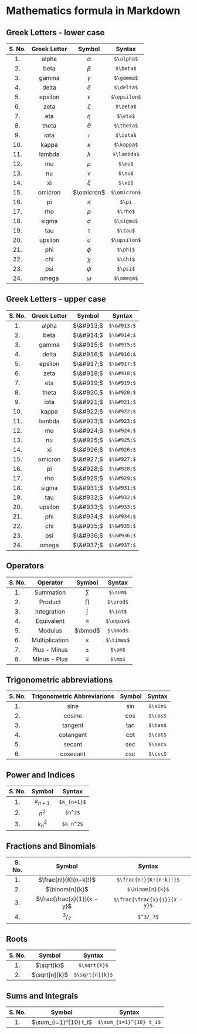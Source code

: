 # Mathematics formula in Markdown

## Greek Letters - lower case
| S. No. | Greek Letter | Symbol |  Syntax  |
| :---: | :---: | :---: | :---: |
| 1.  | alpha | $\alpha$  | `$\alpha$`  |
| 2.  | beta  | $\beta$   | `$\beta$`   |
| 3.  | gamma | $\gamma$  | `$\gamma$`  |
| 4.  | delta | $\delta$  | `$\delta$`  |  
| 5.  | epsilon | $\epsilon$  | `$\epsilon$`  |
| 6.  | zeta  | $\zeta$ | `$\zeta$` |
| 7.  | eta | $\eta$  | `$\eta$`  |
| 8.  | theta | $\theta$  | `$\theta$` |
| 9.  | iota  | $\iota$ | `$\iota$`  |
| 10. | kappa | $\kappa$  | `$\kappa$`  |
| 11. | lambda  | $\lambda$ | `$\lambda$` |
| 12. | mu  | $\mu$ | `$\mu$` |
| 13. | nu  | $\nu$ | `$\nu$` |
| 14. | xi  | $\xi$ | `$\xi$` |
| 15. | omicron | $\omicron$  | `$\omicron$`  |
| 16. | pi  | $\pi$ | `$\pi`  |
| 17. | rho | $\rho$  | `$\rho$`  |
| 18. | sigma | $\sigma$  | `$\sigma$`  |
| 19. | tau | $\tau$  | `$\tau$`  |
| 20. | upsilon | $\upsilon$  | `$\upsilon$`  |
| 21. | phi | $\phi$  | `$\phi$`  |
| 22. | chi | $\chi$  | `$\chi$`  |
| 23. | psi | $\psi$  | `$\psi$`  |
| 24. | omega | $\omega$  | `$\omega$`  |


## Greek Letters - upper case
| S. No. | Greek Letter | Symbol |  Syntax  |
| :---: | :---: | :---: | :---: |
| 1.  | alpha | $\&#913;$  | `$\&#913;$` |
| 2.  | beta | $\&#914;$  | `$\&#914;$` |
| 3.  | gamma | $\&#915;$  | `$\&#915;$` |
| 4.  | delta | $\&#916;$  | `$\&#916;$` |
| 5.  | epsilon | $\&#917;$  | `$\&#917;$` |
| 6.  | zeta | $\&#918;$  | `$\&#918;$` |
| 7.  | eta | $\&#919;$  | `$\&#919;$` |
| 8.  | theta | $\&#920;$  | `$\&#920;$` |
| 9.  | iota | $\&#921;$  | `$\&#921;$` |
| 10.  | kappa | $\&#922;$  | `$\&#922;$` |
| 11.  | lambda | $\&#923;$  | `$\&#923;$` |
| 12.  | mu | $\&#924;$  | `$\&#924;$` |
| 13.  | nu | $\&#925;$  | `$\&#925;$` |
| 14.  | xi | $\&#926;$  | `$\&#926;$` |
| 15.  | omicron | $\&#927;$  | `$\&#927;$` |
| 16.  | pi | $\&#928;$  | `$\&#928;$` |
| 17.  | rho | $\&#929;$  | `$\&#929;$` |
| 18.  | sigma | $\&#931;$  | `$\&#931;$` |
| 19.  | tau | $\&#932;$  | `$\&#932;$` |
| 20.  | upsilon | $\&#933;$  | `$\&#933;$` |
| 21.  | phi | $\&#934;$  | `$\&#934;$` |
| 22.  | chi | $\&#935;$  | `$\&#935;$` |
| 23.  | psi | $\&#936;$  | `$\&#936;$` |
| 24.  | omega | $\&#937;$  | `$\&#937;$` |


## Operators
| S. No. | Operator | Symbol |  Syntax  |
| :---: | :---: | :---: | :---: |
| 1.  | Summation | $\sum$  | `$\sum$`  |
| 2.  | Product | $\prod$ | `$\prod$` | 
| 3.  | Integration | $\int$  | `$\int$`  |
| 4.  | Equivalent  | $\equiv$  | `$\equiv$`  |
| 5.  | Modulus | $\bmod$ | `$\bmod$` |
| 6.  | Multiplication  | $\times$  | `$\times$`  |
| 7.  | Plus - Minus  | $\pm$ | `$\pm$` |
| 8.  | Minus - Plus  | $\mp$ | `$\mp$` |


## Trigonometric abbreviations
| S. No. | Trigonometric Abbreviarions | Symbol |  Syntax  |
| :---: | :---: | :---: | :---: |
| 1.  | sine  | $\sin$  | `$\sin$`  |
| 2.  | cosine | $\cos$  | `$\cos$`  |
| 3.  | tangent | $\tan$  | `$\tan$`  |
| 4.  | cotangent | $\cot$  | `$\cot$`  |
| 5.  | secant  | $\sec$  | `$\sec$`  |
| 6.  | cosecant  | $\csc$  | `$\csc$`  |


## Power and Indices
| S. No. | Symbol  | Syntax  |
| :---: | :---: | :---: |
| 1.  | $k_{n+1}$ | `$k_{n+1}$` |
| 2.  | $n^2$ | `$n^2$` |
| 3.  | $k_n^2$ | `$k_n^2$` |


## Fractions and Binomials
| S. No. | Symbol  | Syntax  |
| :---: | :---: | :---: |
| 1.  | $\frac{n!}{K!(n-k)!}$ | `$\frac{n!}{K!(n-k)!}$`  |
| 2.  | $\binom{n}{k}$  | `$\binom{n}{k}$`  |
| 3.  | $\frac{\frac{x}{1}}{x - y}$ | `$\frac{\frac{x}{1}}{x - y}$` |
| 4.  | $^3/_7$ | `$^3/_7$` |


## Roots
| S. No. | Symbol  | Syntax  |
| :---: | :---: | :---: |
| 1.  | $\sqrt{k}$  | `$\sqrt{k}$`  |
| 2.  | $\sqrt[n]{k}$ | `$\sqrt[n]{k}$` |


## Sums and Integrals
| S. No. | Symbol  | Syntax  |
| :---: | :---: | :---: |
| 1.  | $\sum_{i=1}^{10} t_i$ | `$\sum_{i=1}^{10} t_i$` |
